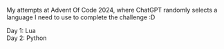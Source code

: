 My attempts at Advent Of Code 2024, where ChatGPT randomly selects a language I need to use to complete the challenge :D

Day 1: Lua <br>
Day 2: Python
